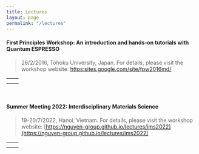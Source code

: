 ```yaml
---
title: Lectures
layout: page
permalink: "/lectures"
---
```


#### First Principles Workshop: An introduction and hands‑on tutorials with Quantum ESPRESSO
>26/2/2016, Tohoku University, Japan. For details, please visit the workshop website: 
<a href="https:sites.google.com/site/fpw2016md/">https:sites.google.com/site/fpw2016md/</a>

<table width="800">
    <tr>
        <td style="text-align: center;">
            <img src="{{site.baseurl}}/assets/images/lectures/qe2016-1.jpg" alt="" />
        </td>
        <td style="text-align: center;">
            <img src="{{site.baseurl}}/assets/images/lectures/qe2016-2.jpg" alt="" />
        </td>
    </tr>
    <tr>
        <td style="text-align: center;">
            <img src="{{site.baseurl}}/assets/images/lectures/qe2016-3.jpg" alt="" />
        </td>
        <td style="text-align: center;">
            <img src="{{site.baseurl}}/assets/images/lectures/qe2016-4.jpg" alt="" />
        </td>
    </tr>
</table>

<br>

#### Summer Meeting 2022: Interdisciplinary Materials Science
>19-20/7/2022, Hanoi, Vietnam. For details, please visit the workshop website: [https://nguyen-group.github.io/lectures/ims2022](https://nguyen-group.github.io/lectures/ims2022)

<table width="800">
    <tr>
        <td style="text-align: center;">
            <img src="{{site.baseurl}}/assets/images/lectures/ims2022-1.jpg" alt="" />
        </td>
        <td style="text-align: center;">
            <img src="{{site.baseurl}}/assets/images/lectures/ims2022-2.jpg" alt="" />
        </td>
    </tr>
    <tr>
        <td style="text-align: center;">
            <img src="{{site.baseurl}}/assets/images/lectures/ims2022-3.jpg" alt="" />
        </td>
        <td style="text-align: center;">
            <img src="{{site.baseurl}}/assets/images/lectures/ims2022-4.jpg" alt="" />
        </td>
    </tr>
</table>
